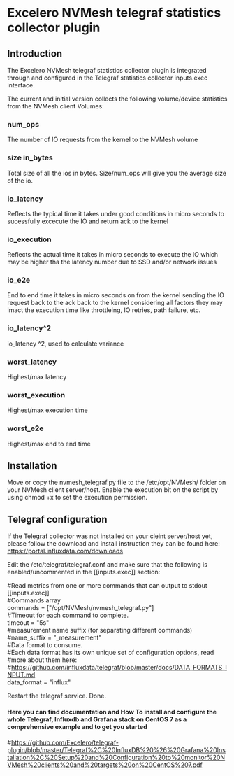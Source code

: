 # Excelero NVMesh telegraf statistics collector plugin

## Introduction
The Excelero NVMesh telegraf statistics collector plugin is integrated through and configured in the Telegraf statistics collector inputs.exec interface.

The current and initial version collects the following volume/device statistics from the NVMesh client Volumes:
### num_ops
The number of IO requests from the kernel to the NVMesh volume

### size in_bytes
Total size of all the ios in bytes. Size/num_ops will give you the average size of the io.  

### io_latency
Reflects the typical time it takes under good conditions in micro seconds to sucessfully excecute the IO and return ack to the kernel 

### io_execution
Reflects the actual time it takes in micro seconds to execute the IO which may be higher tha the latency number due to SSD and/or network issues

### io_e2e
End to end time it takes in micro seconds on from the kernel sending the IO request back to the ack back to the kernel considering all factors they may imact the execution time like 	throttleing, IO retries, path failure, etc. 

### io_latency^2
io_latency ^2, used to calculate variance

### worst_latency
Highest/max latency

### worst_execution
Highest/max execution time

### worst_e2e
Highest/max end to end time

## Installation
Move or copy the nvmesh_telegraf.py file to the /etc/opt/NVMesh/ folder on your NVMesh client server/host.
Enable the execution bit on the script by using chmod +x to set the execution permission. 

## Telegraf configuration
If the Telegraf collector was not installed on your cleint server/host yet, please follow the download and install instruction they can be found here: https://portal.influxdata.com/downloads

Edit the /etc/telegraf/telegraf.conf and make sure that the following is enabled/uncommented in the [[inputs.exec]] section:  
  
#Read metrics from one or more commands that can output to stdout  
[[inputs.exec]]  
#Commands array  
commands = ["/opt/NVMesh/nvmesh_telegraf.py"]  
#Timeout for each command to complete.  
timeout = "5s"  
#measurement name suffix (for separating different commands)  
#name_suffix = "_measurement"  
#Data format to consume.  
#Each data format has its own unique set of configuration options, read  
#more about them here:  
#https://github.com/influxdata/telegraf/blob/master/docs/DATA_FORMATS_INPUT.md  
data_format = "influx"  

Restart the telegraf service. Done.  

#### Here you can find documentation and How To install and configure the whole Telegraf, Influxdb and Grafana stack on CentOS 7 as a comprehensive example and to get you started
#https://github.com/Excelero/telegraf-plugin/blob/master/Telegraf%2C%20InfluxDB%20%26%20Grafana%20Installation%2C%20Setup%20and%20Configuration%20to%20monitor%20NVMesh%20clients%20and%20targets%20on%20CentOS%207.pdf
